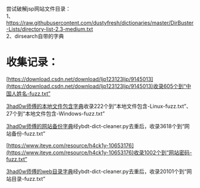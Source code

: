 尝试破解jsp网站文件目录：  
1、https://raw.githubusercontent.com/dustyfresh/dictionaries/master/DirBuster-Lists/directory-list-2.3-medium.txt  
2、dirsearch自带的字典

# 收集记录：
[https://download.csdn.net/download/ljp123123ljp/9145013](https://download.csdn.net/download/ljp123123ljp/9145013)收录605个到“中国人姓名-fuzz.txt”

[3had0w师傅的本地文件包含字典](https://github.com/3had0w/Fuzzing-Dicts/blob/master/LFI-Interesting-Files%EF%BC%88249%EF%BC%89.txt)收录222个到“本地文件包含-Linux-fuzz.txt”、27个到“本地文件包含-Windows-fuzz.txt”

[3had0w师傅的网站备份字典](https://github.com/3had0w/Fuzzing-Dicts/blob/master/%E5%85%B6%E5%AE%83%E4%B8%8D%E5%B8%B8%E7%94%A8%E5%A4%87%E4%BB%BD%E6%96%87%E4%BB%B6%E5%AD%97%E5%85%B8%EF%BC%88678%EF%BC%89.txt)经ybdt-dict-cleaner.py去重后，收录3618个到“网站备份-fuzz.txt”

[https://www.iteye.com/resource/h4ck1y-10653176](https://www.iteye.com/resource/h4ck1y-10653176)收录1002个到“网站密码-fuzz.txt”

[3had0w师傅的web目录字典](https://github.com/3had0w/Fuzzing-Dicts/blob/master/%E9%AB%98%E6%95%88%E7%BD%91%E7%AB%99%E5%90%8E%E5%8F%B0%E7%9B%AE%E5%BD%95%E5%AD%97%E5%85%B8%EF%BC%8820101%EF%BC%89.txt)经ybdt-dict-cleaner.py去重后，收录20101个到“网站目录-fuzz.txt”
